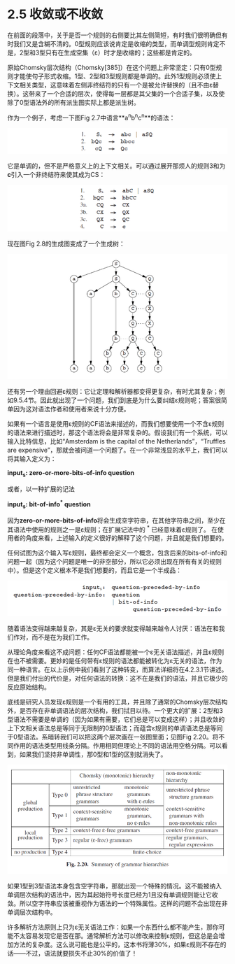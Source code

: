 # 2.5 收敛或不收敛

在前面的段落中，关于是否一个规则的右侧要比其左侧简短，有时我们很明确但有时我们又是含糊不清的。0型规则应该说肯定是收缩的类型，而单调型规则肯定不是，2型和3型只有在生成空集（ε）时才是收缩的；这些都是肯定的。

原始Chomsky层次结构（Chomsky[385]）在这个问题上非常坚定：只有0型规则才能使句子形式收缩。1型、2型和3型规则都是单调的。此外1型规则必须使上下文相关类型，这意味着左侧非终结符的只有一个是被允许替换的（且不由ε替换）。这带来了一个合适的层次，使得每一层都是其父集的一个合适子集，以及使除了0型语法外的所有派生图实际上都是派生树。

作为一个例子，考虑一下图Fig 2.7中语言**a<sup>n</sup>b<sup>n</sup>c<sup>n</sup>**的语法：

![图1](../../img/2.5_1.png)

它是单调的，但不是严格意义上的上下文相关。可以通过展开那烦人的规则3和为**c**引入一个非终结符来使其成为CS：

![图2](../../img/2.5_2.png)

现在图Fig 2.8的生成图变成了一个生成树：

![图3](../../img/2.5_3.png)

还有另一个理由回避ε规则：它让定理和解析器都变得更复杂，有时尤其复杂；例如9.5.4节。因此就出现了一个问题，我们到底是为什么要纠结ε规则呢；答案很简单因为这对语法作者和使用者来说十分方便。

如果有一个语言是使用ε规则的CF语法来描述的，而我们想要使用一个不含ε规则的语法来进行描述时，那这个语法将会是非常复杂的。假设我们有一个系统，可以输入比特信息，比如“Amsterdam is the capital of the Netherlands”，“Truffles are expensive”，那就会被问道一个问题了。在一个非常浅显的水平上，我们可以将其输入定义为：

**input<sub>s</sub>: zero-or-more-bits-of-info question**

或者，以一种扩展的记法

**input<sub>s</sub>: bit-of-info<sup>*</sup> question**

因为**zero-or-more-bits-of-info**将会生成空字符串，在其他字符串之间，至少在其语法中使用的规则之一是ε规则；在扩展记法中的 <sup>*</sup> 已经意味着ε规则了。 在使用者的角度来看，上述输入的定义很好的解释了这个问题，并且就是我们想要的。

任何试图为这个输入写ε规则，最终都会定义一个概念，包含后来的bits-of-info和问题一起（因为这个问题是唯一的非空部分，所以它必须出现在所有有关的规则中）。但是这个定义根本不是我们想要的，而且它是一个半成品：

![图4](../../img/2.5_4.png)

随着语法变得越来越复杂，其是ε无关的要求就变得越来越令人讨厌：语法在和我们作对，而不是在为我们工作。

从理论角度来看这不成问题：任何CF语法都能被一个ε无关语法描述，并且ε规则在也不被需要。更妙的是任何带有ε规则的语法都能被转化为ε无关的语法，作为同一种语言。在以上示例中我们看到了这种转变，而算法详细将在4.2.3.1节讲述。但是我们付出的代价是，对任何语法的转换：这不在是我们的语法，并且它极少的反应原始结构。

底线是研究人员发现ε规则是一个有用的工具，并且除了通常的Chomsky层次结构外，是否存在非单调语法的层次结构，我们拭目以待。一个更大的扩展：2型和3型语法不需要是单调的（因为如果有需要，它们总是可以变成这样）；并且收敛的上下文相关语法总是等同于无限制的0型语法；而蕴含ε规则的单调语法总是等同于0型语法。系暗转我们可以把这两个层次画在一张图里面；见图Fig 2.20。将不同作用的语法类型用线条分隔。作用相同但理论上不同的语法用空格分隔。可以看到，如果我们坚持非单调性，那0型和1型的区别就消失了。

![图5 Fig 2.20](../../img/2.5_5-Fig.2.20.png)

如果1型到3型语法本身包含空字符串，那就出现一个特殊的情况。这不能被纳入单调层次结构的语法中，因为其起始符号长度已经为1且没有单调规则能让它收敛。所以空字符串应该被重视作为语法的一个特殊属性。这样的问题不会出现在非单调层次结构中。

许多解析方法原则上只为ε无关语法工作：如果一个东西什么都不能产生，那你可能不太容易发现它是否在那。通常解析方法可以修改来控制ε规则，但这总是会增加方法的复杂度。这么说可能也是公平的，这本书将薄30%，如果ε规则不存在的话——不过，语法就要损失不止30%的价值了！

